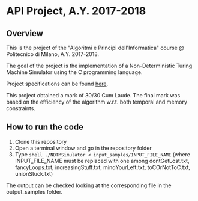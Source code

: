 # API Project, A.Y. 2017-2018

## Overview
This is the project of the "Algoritmi e Principi dell'Informatica" course @ Politecnico di Milano, A.Y. 2017-2018.

The goal of the project is the implementation of a Non-Deterministic Turing Machine Simulator using the C programming language.

Project specifications can be found [here]().

This project obtained a mark of 30/30 Cum Laude.
The final mark was based on the efficiency of the algorithm w.r.t. both temporal and memory constraints.

## How to run the code
1. Clone this repository
2. Open a terminal window and go in the repository folder
3. Type ```shell ./NDTMSimulator < input_samples/INPUT_FILE_NAME``` (where INPUT_FILE_NAME must be replaced with one among dontGetLost.txt, fancyLoops.txt, increasingStuff.txt, mindYourLeft.txt, toCOrNotToC.txt, unionStuck.txt)

The output can be checked looking at the corresponding file in the output_samples folder.
